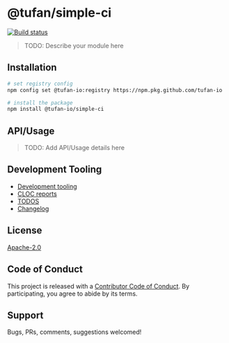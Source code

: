 # @tufan/simple-ci

[![Build status](https://tufan-io.github.io/simple-ci/ci/badge/build.svg)](https://github.com/tufan-io/simple-ci/actions)

> TODO: Describe your module here

## Installation

```bash
# set registry config
npm config set @tufan-io:registry https://npm.pkg.github.com/tufan-io

# install the package
npm install @tufan-io/simple-ci
```

## API/Usage

> TODO: Add API/Usage details here

## Development Tooling
- [Development tooling](docs/DevTools.md)
- [CLOC reports](docs/cloc.md)
- [TODOS](docs/TODOs)
- [Changelog](CHANGELOG.md)

## License
[Apache-2.0](./LICENSE.md)

## Code of Conduct
This project is released with a [Contributor Code of Conduct](code-of-conduct.md).
By participating, you agree to abide by its terms.

## Support
Bugs, PRs, comments, suggestions welcomed!
